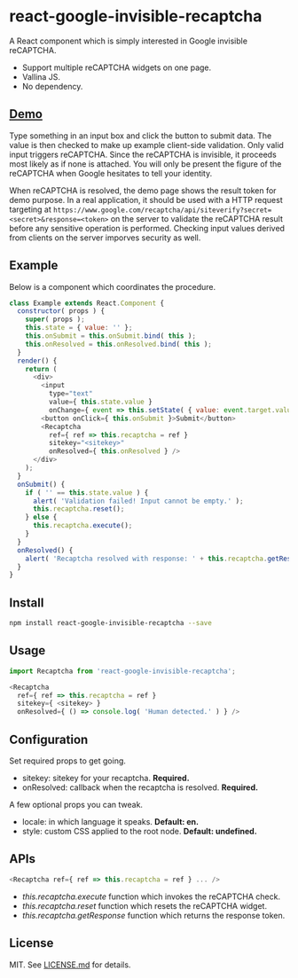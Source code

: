 # react-google-invisible-recaptcha #

A React component which is simply interested in Google invisible reCAPTCHA.

* Support multiple reCAPTCHA widgets on one page.
* Vallina JS.
* No dependency.

## [Demo][demo] ##

Type something in an input box and click the button to submit data. The value is then checked to make up example client-side validation. Only valid input triggers reCAPTCHA. Since the reCAPTCHA is invisible, it proceeds most likely as if none is attached. You will only be present the figure of the reCAPTCHA when Google hesitates to tell your identity.

When reCAPTCHA is resolved, the demo page shows the result token for demo purpose. In a real application, it should be used with a HTTP request targeting at `https://www.google.com/recaptcha/api/siteverify?secret=<secret>&response=<token>` on the server to validate the reCAPTCHA result before any sensitive operation is performed. Checking input values derived from clients on the server imporves security as well.

## Example ##

Below is a component which coordinates the procedure.

```js
class Example extends React.Component {
  constructor( props ) {
    super( props );
    this.state = { value: '' };
    this.onSubmit = this.onSubmit.bind( this );
    this.onResolved = this.onResolved.bind( this );
  }
  render() {
    return (
      <div>
        <input
          type="text"
          value={ this.state.value }
          onChange={ event => this.setState( { value: event.target.value } ) } />
        <button onClick={ this.onSubmit }>Submit</button>
        <Recaptcha
          ref={ ref => this.recaptcha = ref }
          sitekey="<sitekey>"
          onResolved={ this.onResolved } />
      </div>
    );
  }
  onSubmit() {
    if ( '' == this.state.value ) {
      alert( 'Validation failed! Input cannot be empty.' );
      this.recaptcha.reset();
    } else {
      this.recaptcha.execute();
    }
  }
  onResolved() {
    alert( 'Recaptcha resolved with response: ' + this.recaptcha.getResponse() );
  }
}
```

## Install ##

```sh
npm install react-google-invisible-recaptcha --save
```

## Usage ##

```js
import Recaptcha from 'react-google-invisible-recaptcha';

<Recaptcha
  ref={ ref => this.recaptcha = ref }
  sitekey={ <sitekey> }
  onResolved={ () => console.log( 'Human detected.' ) } />
```

## Configuration ##

Set required props to get going.

* sitekey: sitekey for your recaptcha. **Required.**
* onResolved: callback when the recaptcha is resolved. **Required.**

A few optional props you can tweak.

* locale: in which language it speaks. **Default: en.**
* style: custom CSS applied to the root node. **Default: undefined.**

## APIs ##

```js
<Recaptcha ref={ ref => this.recaptcha = ref } ... />
```

* _this.recaptcha.execute_ function which invokes the reCAPTCHA check.
* _this.recaptcha.reset_ function which resets the reCAPTCHA widget.
* _this.recaptcha.getResponse_ function which returns the response token.

## License ##

MIT. See [LICENSE.md](http://github.com/szchenghuang/react-google-invisible-recaptcha/blob/master/LICENSE.md) for details.

[demo]: https://szchenghuang.github.io/react-google-invisible-recaptcha/
